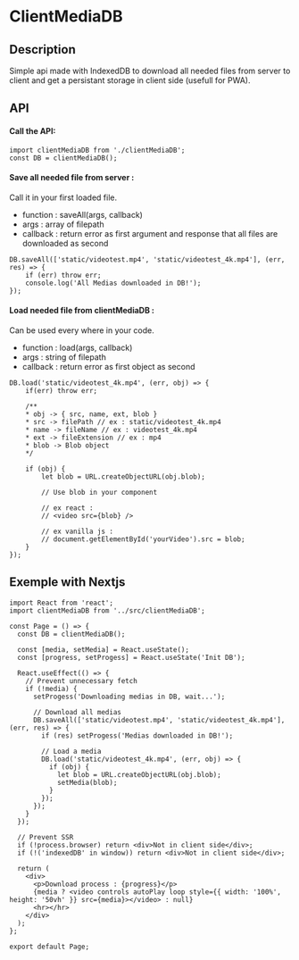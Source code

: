 # ClientMediaDB

## Description

Simple api made with IndexedDB to download all needed files from server to client and get a persistant storage in client side (usefull for PWA).

## API

#### Call the API:

```
import clientMediaDB from './clientMediaDB';
const DB = clientMediaDB();
```

#### Save all needed file from server :

Call it in your first loaded file.

- function : saveAll(args, callback)
- args : array of filepath
- callback : return error as first argument and response that all files are downloaded as second

```
DB.saveAll(['static/videotest.mp4', 'static/videotest_4k.mp4'], (err, res) => {
    if (err) throw err;
    console.log('All Medias downloaded in DB!');
});
```

#### Load needed file from clientMediaDB :

Can be used every where in your code.

- function : load(args, callback)
- args : string of filepath
- callback : return error as first object as second

```
DB.load('static/videotest_4k.mp4', (err, obj) => {
    if(err) throw err;

    /**
    * obj -> { src, name, ext, blob }
    * src -> filePath // ex : static/videotest_4k.mp4
    * name -> fileName // ex : videotest_4k.mp4
    * ext -> fileExtension // ex : mp4
    * blob -> Blob object
    */

    if (obj) {
        let blob = URL.createObjectURL(obj.blob);

        // Use blob in your component 

        // ex react : 
        // <video src={blob} /> 

        // ex vanilla js :
        // document.getElementById('yourVideo').src = blob;
    }
});
```

## Exemple with Nextjs

```
import React from 'react';
import clientMediaDB from '../src/clientMediaDB';

const Page = () => {
  const DB = clientMediaDB();

  const [media, setMedia] = React.useState();
  const [progress, setProgess] = React.useState('Init DB');

  React.useEffect(() => {
    // Prevent unnecessary fetch
    if (!media) {
      setProgess('Downloading medias in DB, wait...');

      // Download all medias
      DB.saveAll(['static/videotest.mp4', 'static/videotest_4k.mp4'], (err, res) => {
        if (res) setProgess('Medias downloaded in DB!');

        // Load a media
        DB.load('static/videotest_4k.mp4', (err, obj) => {
          if (obj) {
            let blob = URL.createObjectURL(obj.blob);
            setMedia(blob);
          }
        });
      });
    }
  });

  // Prevent SSR
  if (!process.browser) return <div>Not in client side</div>;
  if (!('indexedDB' in window)) return <div>Not in client side</div>;

  return (
    <div>
      <p>Download process : {progress}</p>
      {media ? <video controls autoPlay loop style={{ width: '100%', height: '50vh' }} src={media}></video> : null}
      <hr></hr>
    </div>
  );
};

export default Page;

```
